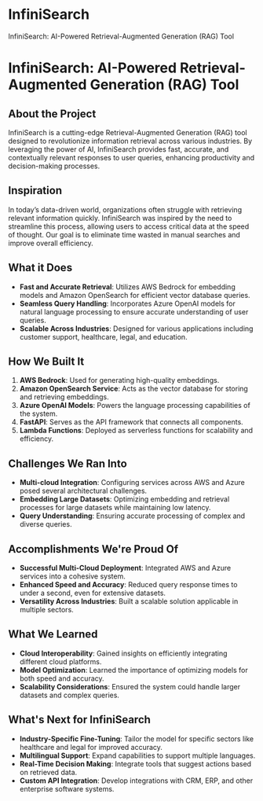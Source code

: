 # InfiniSearch
InfiniSearch: AI-Powered Retrieval-Augmented Generation (RAG) Tool

# InfiniSearch: AI-Powered Retrieval-Augmented Generation (RAG) Tool

## About the Project
InfiniSearch is a cutting-edge Retrieval-Augmented Generation (RAG) tool designed to revolutionize information retrieval across various industries. By leveraging the power of AI, InfiniSearch provides fast, accurate, and contextually relevant responses to user queries, enhancing productivity and decision-making processes.

## Inspiration
In today’s data-driven world, organizations often struggle with retrieving relevant information quickly. InfiniSearch was inspired by the need to streamline this process, allowing users to access critical data at the speed of thought. Our goal is to eliminate time wasted in manual searches and improve overall efficiency.

## What it Does
- **Fast and Accurate Retrieval**: Utilizes AWS Bedrock for embedding models and Amazon OpenSearch for efficient vector database queries.
- **Seamless Query Handling**: Incorporates Azure OpenAI models for natural language processing to ensure accurate understanding of user queries.
- **Scalable Across Industries**: Designed for various applications including customer support, healthcare, legal, and education.

## How We Built It
1. **AWS Bedrock**: Used for generating high-quality embeddings.
2. **Amazon OpenSearch Service**: Acts as the vector database for storing and retrieving embeddings.
3. **Azure OpenAI Models**: Powers the language processing capabilities of the system.
4. **FastAPI**: Serves as the API framework that connects all components.
5. **Lambda Functions**: Deployed as serverless functions for scalability and efficiency.

## Challenges We Ran Into
- **Multi-cloud Integration**: Configuring services across AWS and Azure posed several architectural challenges.
- **Embedding Large Datasets**: Optimizing embedding and retrieval processes for large datasets while maintaining low latency.
- **Query Understanding**: Ensuring accurate processing of complex and diverse queries.

## Accomplishments We're Proud Of
- **Successful Multi-Cloud Deployment**: Integrated AWS and Azure services into a cohesive system.
- **Enhanced Speed and Accuracy**: Reduced query response times to under a second, even for extensive datasets.
- **Versatility Across Industries**: Built a scalable solution applicable in multiple sectors.

## What We Learned
- **Cloud Interoperability**: Gained insights on efficiently integrating different cloud platforms.
- **Model Optimization**: Learned the importance of optimizing models for both speed and accuracy.
- **Scalability Considerations**: Ensured the system could handle larger datasets and complex queries.

## What's Next for InfiniSearch
- **Industry-Specific Fine-Tuning**: Tailor the model for specific sectors like healthcare and legal for improved accuracy.
- **Multilingual Support**: Expand capabilities to support multiple languages.
- **Real-Time Decision Making**: Integrate tools that suggest actions based on retrieved data.
- **Custom API Integration**: Develop integrations with CRM, ERP, and other enterprise software systems.

